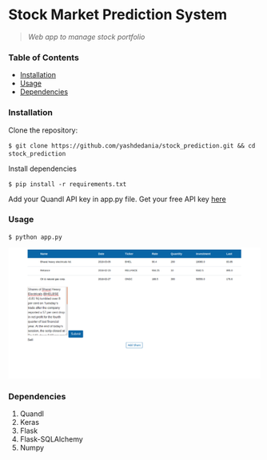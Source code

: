 # Stock Market Prediction System
> *Web app to manage stock portfolio*<br/>

### Table of Contents
* [Installation](#installation)
* [Usage](#usage)
* [Dependencies](#dependencies)

### Installation
Clone the repository:
```console
$ git clone https://github.com/yashdedania/stock_prediction.git && cd stock_prediction
```
Install dependencies
```console
$ pip install -r requirements.txt
```
Add your Quandl API key in app.py file. Get your free API key [here](https://www.quandl.com/)
### Usage
```console
$ python app.py
```

![Screenshot](/example.png)

### Dependencies
1. Quandl
2. Keras
3. Flask
4. Flask-SQLAlchemy
5. Numpy
